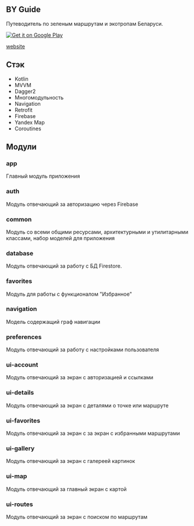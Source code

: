 ## BY Guide

Путеводитель по зеленым маршрутам и экотропам Беларуси.

<a href="https://play.google.com/store/apps/details?id=kusu.thegreenway">
  <img alt="Get it on Google Play"
       src="https://developer.android.com/images/brand/en_generic_rgb_wo_60.png" />
</a>

<a href="https://by-guide.app/">website</a>

## Стэк

* Kotlin
* MVVM
* Dagger2
* Многомодульность
* Navigation
* Retrofit
* Firebase
* Yandex Map
* Coroutines

## Модули

### app
Главный модуль приложения
### auth
Модуль отвечающий за авторизацию через Firebase
### common
Модуль со всеми общими ресурсами, архитектурными и утилитарными классами, набор моделей для приложения
### database
Модуль отвечающий за работу с БД Firestore.
### favorites
Модуль для работы с функционалом "Избранное"
### navigation
Модель содержащий граф навигации
### preferences
Модуль отвечающий за работу с настройками пользователя
### ui-account
Модуль отвечающий за экран с авторизацией и ссылками
### ui-details
Модуль отвечающий за экран с деталями о точке или маршруте
### ui-favorites
Модуль отвечающий за экран с за экран с избранными маршрутами
### ui-gallery
Модуль отвечающий за экран с галереей картинок
### ui-map
Модуль отвечающий за главный экран с картой
### ui-routes
Модуль отвечающий за экран с поиском по маршрутам
